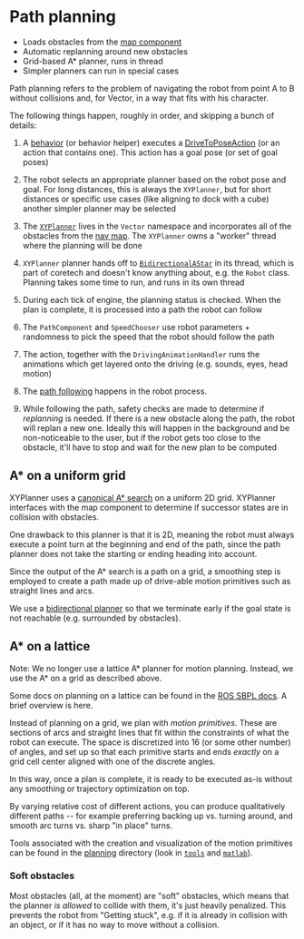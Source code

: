 # Path planning

* Loads obstacles from the [map component](map.md)
* Automatic replanning around new obstacles
* Grid-based A* planner, runs in thread
* Simpler planners can run in special cases

Path planning refers to the problem of navigating the robot from point A to B without collisions and, for Vector, in a way that fits with his character.

The following things happen, roughly in order, and skipping a bunch of details:

1. A [behavior](behaviors.md) (or behavior helper) executes a [DriveToPoseAction](actions.md) (or an action that contains one). This action has a goal pose (or set of goal poses)
   
1. The robot selects an appropriate planner based on the robot pose and goal. For long distances, this is always the `XYPlanner`, but for short distances or specific use cases (like aligning to dock with a cube) another simpler planner may be selected

1. The [`XYPlanner`](/engine/xyPlanner.h) lives in the `Vector` namespace and incorporates all of the obstacles from the [nav map](map.md). The `XYPlanner` owns a "worker" thread where the planning will be done
   
1. `XYPlanner` planner hands off to [`BidirectionalAStar`](/coretech/planning/engine/bidirectionalAStar.h) in its thread, which is part of coretech and doesn't know anything about, e.g. the `Robot` class. Planning takes some time to run, and runs in its own thread

1. During each tick of engine, the planning status is checked. When the plan is complete, it is processed into a path the robot can follow
   
1. The `PathComponent` and `SpeedChooser` use robot parameters + randomness to pick the speed that the robot should follow the path

1. The action, together with the `DrivingAnimationHandler` runs the animations which get layered onto the driving (e.g. sounds, eyes, head motion)
   
1. The [path following](/robot/supervisor/src/pathFollower.h) happens in the robot process.

1. While following the path, safety checks are made to determine if _replanning_ is needed. If there is a new obstacle along the path, the robot will replan a new one. Ideally this will happen in the background and be non-noticeable to the user, but if the robot gets too close to the obstacle, it'll have to stop and wait for the new plan to be computed

## A* on a uniform grid

XYPlanner uses a [canonical A* search](https://en.wikipedia.org/wiki/A*_search_algorithm) on a uniform 2D grid. XYPlanner interfaces with the map component to determine if successor states are in collision with obstacles.

One drawback to this planner is that it is 2D, meaning the robot must always execute a point turn at the beginning and end of the path, since the path planner does not take the starting or ending heading into account.

Since the output of the A* search is a path on a grid, a smoothing step is employed to create a path made up of drive-able motion primitives such as straight lines and arcs.

We use a [bidirectional planner](/coretech/planning/engine/bidirectionalAStar.h) so that we terminate early if the goal state is not reachable (e.g. surrounded by obstacles).

## A* on a lattice

Note: We no longer use a lattice A* planner for motion planning. Instead, we use the A* on a grid as described above.

Some docs on planning on a lattice can be found in the [ROS SBPL docs](http://wiki.ros.org/sbpl). A brief overview is here.

Instead of planning on a grid, we plan with _motion primitives_. These are sections of arcs and straight lines that fit within the constraints of what the robot can execute. The space is discretized into 16 (or some other number) of angles, and set up so that each primitive starts and ends _exactly_ on a grid cell center aligned with one of the discrete angles.

In this way, once a plan is complete, it is ready to be executed as-is without any smoothing or trajectory optimization on top.

By varying relative cost of different actions, you can produce qualitatively different paths -- for example preferring backing up vs. turning around, and smooth arc turns vs. sharp "in place" turns.

Tools associated with the creation and visualization of the motion primitives can be found in the [planning](/coretech/planning) directory (look in [`tools`](/coretech/planning/tools) and [`matlab`](/coretech/planning/matlab)).

### Soft obstacles

Most obstacles (all, at the moment) are "soft" obstacles, which means that the planner _is allowed_ to collide with them, it's just heavily penalized. This prevents the robot from "Getting stuck", e.g. if it is already in collision with an object, or if it has no way to move without a collision.
